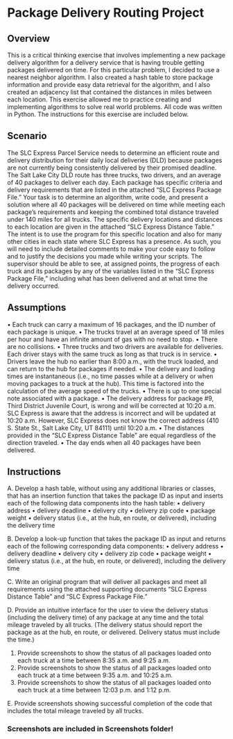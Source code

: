 # Package Delivery Routing Project
## Overview
This is a critical thinking exercise that involves implementing a new package delivery algorithm for a delivery service that is having trouble getting packages delivered on time.
For this particular problem, I decided to use a nearest neighbor algorithm. 
I also created a hash table to store package information and provide easy data retrieval for the algorithm, and I also created an adjacency list that contained the distances in miles between each location.
This exercise allowed me to practice creating and implementing algorithms to solve real world problems. All code was written in Python. 
The instructions for this exercise are included below. 
## Scenario
The SLC Express Parcel Service needs to determine an efficient route and delivery distribution for their daily local deliveries (DLD) because packages are not currently being consistently delivered by their promised deadline.
The Salt Lake City DLD route has three trucks, two drivers, and an average of 40 packages to deliver each day. Each package has specific criteria and delivery requirements that are listed in the attached “SLC Express Package File.”
Your task is to determine an algorithm, write code, and present a solution where all 40 packages will be delivered on time while meeting each package’s requirements and keeping the combined total distance traveled under 140 miles for all trucks.
The specific delivery locations and distances to each location are given in the attached “SLC Express Distance Table.” 
The intent is to use the program for this specific location and also for many other cities in each state where SLC Express has a presence.
As such, you will need to include detailed comments to make your code easy to follow and to justify the decisions you made while writing your scripts.
The supervisor should be able to see, at assigned points, the progress of each truck and its packages by any of the variables listed in the “SLC Express Package File,” including what has been delivered and at what time the delivery occurred.
## Assumptions
•  Each truck can carry a maximum of 16 packages, and the ID number of each package is unique.
•  The trucks travel at an average speed of 18 miles per hour and have an infinite amount of gas with no need to stop.
•  There are no collisions.
•  Three trucks and two drivers are available for deliveries. Each driver stays with the same truck as long as that truck is in service.
•  Drivers leave the hub no earlier than 8:00 a.m., with the truck loaded, and can return to the hub for packages if needed.
•  The delivery and loading times are instantaneous (i.e., no time passes while at a delivery or when moving packages to a truck at the hub). This time is factored into the calculation of the average speed of the trucks.
•  There is up to one special note associated with a package.
•  The delivery address for package #9, Third District Juvenile Court, is wrong and will be corrected at 10:20 a.m. SLC Express is aware that the address is incorrect and will be updated at 10:20 a.m. However, SLC Express does not know the correct address (410 S. State St., Salt Lake City, UT 84111) until 10:20 a.m.
•  The distances provided in the “SLC Express Distance Table” are equal regardless of the direction traveled.
•  The day ends when all 40 packages have been delivered.
## Instructions
A.  Develop a hash table, without using any additional libraries or classes, that has an insertion function that takes the package ID as input and inserts each of the following data components into the hash table:
•   delivery address
•   delivery deadline
•   delivery city
•   delivery zip code
•   package weight
•   delivery status (i.e., at the hub, en route, or delivered), including the delivery time


B.  Develop a look-up function that takes the package ID as input and returns each of the following corresponding data components:
•   delivery address
•   delivery deadline
•   delivery city
•   delivery zip code
•   package weight
•   delivery status (i.e., at the hub, en route, or delivered), including the delivery time


C.  Write an original program that will deliver all packages and meet all requirements using the attached supporting documents “SLC Express Distance Table” and “SLC Express Package File.”

D.  Provide an intuitive interface for the user to view the delivery status (including the delivery time) of any package at any time and the total mileage traveled by all trucks. (The delivery status should report the package as at the hub, en route, or delivered. Delivery status must include the time.)
1.  Provide screenshots to show the status of all packages loaded onto each truck at a time between 8:35 a.m. and 9:25 a.m.
2.  Provide screenshots to show the status of all packages loaded onto each truck at a time between 9:35 a.m. and 10:25 a.m.
3.  Provide screenshots to show the status of all packages loaded onto each truck at a time between 12:03 p.m. and 1:12 p.m.

E.  Provide screenshots showing successful completion of the code that includes the total mileage traveled by all trucks.

### Screenshots are included in Screenshots folder!
